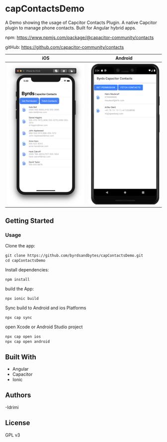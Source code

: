 # capContactsDemo

A Demo showing the usage of Capcitor Contacts Plugin. A native Capcitor plugin to manage phone contacts. Built for Angular hybrid apps.

npm: https://www.npmjs.com/package/@capacitor-community/contacts

gitHub: https://github.com/capacitor-community/contacts



<!-- <img src="https://github.com/byrdsandbytes/capContactsDemo/raw/master/imgs/screenIOS.png" width="400">

<img src="https://github.com/byrdsandbytes/capContactsDemo/raw/master/imgs/screenPixel.png" width="400"> -->

iOS             |  Android
:-------------------------:|:-------------------------:
<img src="https://github.com/byrdsandbytes/capContactsDemo/raw/master/imgs/screenIOS.png" width="400">  |  <img src="https://github.com/byrdsandbytes/capContactsDemo/raw/master/imgs/screenPixel.png" width="350">

## Getting Started

### Usage

Clone the app:
``````
git clone https://github.com/byrdsandbytes/capContactsDemo.git
cd capContactsDemo
``````

Install dependencies:
``````
npm install
``````

build the App:
```
npx ionic build
```

Sync build to Android and ios Platforms
`````
npx cap sync
`````

open Xcode or Android Studio project

```
npx cap open ios 
npx cap open android
```


## Built With
- Angular
- Capacitor 
- Ionic

## Authors
-Idrimi 

## License
GPL v3